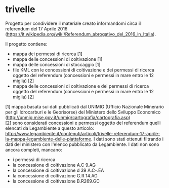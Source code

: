 # trivelle

Progetto per condividere il materiale creato informandomi circa il referendum del 17 Aprile 2016 (https://it.wikipedia.org/wiki/Referendum_abrogativo_del_2016_in_Italia). 

Il progetto contiene:
- mappa dei permessi di ricerca [1]
- mappa delle concessioni di coltivazione [1]
- mappa delle concessioni di stoccaggio [1]
- file KML con le concessioni di coltivazione e dei permessi di ricerca oggetto del referendum (concessioni e permessi in mare entro le 12 miglia) [2]
- mappa delle concessioni di coltivazione e dei permessi di ricerca oggetto del referendum (concessioni e permessi in mare entro le 12 miglia) [2]

[1] mappa basata sui dati pubblicati dal UNIMIG (Ufficio Nazionale Minerario per gli Idrocarburi e le Georisorse) del Ministero dello Sviluppo Economico (http://unmig.mise.gov.it/unmig/cartografia/cartografia.asp)  
[2] sono considerati concessioni e permessi oggetto del referendum quelli elencati da Legambiente a questo articolo: http://www.legambiente.it/contenuti/articoli/trivelle-referendum-17-aprile-la-mappa-legambiente-delle-piattaforme. I dati sono stati ottenuti filtrando i dati del ministero con l'elenco pubblicato da Legambiente. I dati non sono ancora completi, mancano:
- i permessi di ricerca
- la concessione di coltivazione A.C 9.AG
- la concessione di coltivazione d 39 A.C-.EA
- la concessione di coltivazione G.R 14.AG
- la concessione di coltivazione B.R269.GC
